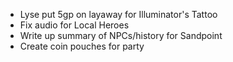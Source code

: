 

* Lyse put 5gp on layaway for Illuminator's Tattoo
* Fix audio for Local Heroes
* Write up summary of NPCs/history for Sandpoint
* Create coin pouches for party